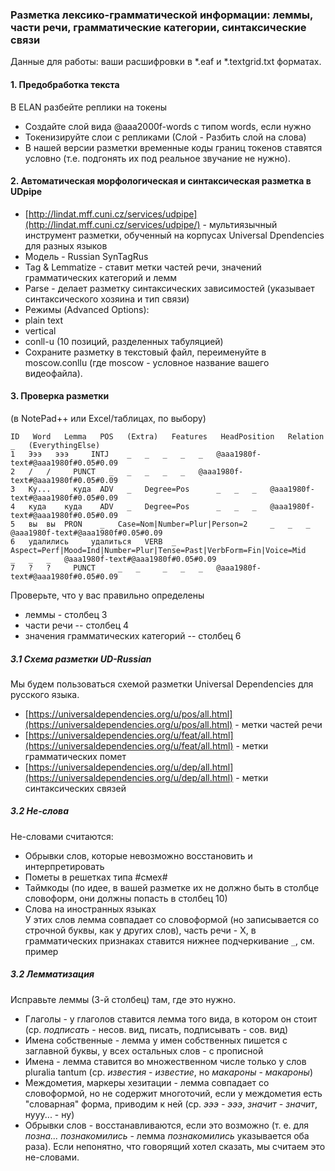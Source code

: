 ### Разметка лексико-грамматической информации: леммы, части речи, грамматические категории, синтаксические связи    

Данные для работы: ваши расшифровки в *.eaf и *.textgrid.txt форматах.  

#### 1. Предобработка текста    
В ELAN разбейте реплики на токены  
* Создайте слой вида @aaa2000f-words c типом words, если нужно  
* Токенизируйте слои c репликами (Слой - Разбить слой на слова)    
* В нашей версии разметки временные коды границ токенов ставятся условно (т.е. подгонять их под реальное звучание не нужно).    

#### 2. Автоматическая морфологическая и синтаксическая разметка в UDpipe   
* [http://lindat.mff.cuni.cz/services/udpipe](http://lindat.mff.cuni.cz/services/udpipe/) - мультиязычный инструмент разметки, обученный на корпусах Universal Dpendencies для разных языков    
* Модель - Russian SynTagRus   
* Tag & Lemmatize - ставит метки частей речи, значений грамматических категорий и лемм  
* Parse - делает разметку синтаксических зависимостей (указывает синтаксического хозяина и тип связи)      
* Режимы (Advanced Options):
 * plain text  
 * vertical  
 * conll-u (10 позиций, разделенных табуляцией)  
* Сохраните разметку в текстовый файл, переименуйте в moscow.conllu (где moscow - условное название вашего видеофайла).   

#### 3. Проверка разметки  
(в NotePad++ или Excel/таблицах, по выбору)
```
ID   Word   Lemma   POS   (Extra)   Features   HeadPosition   Relation   _   (EverythingElse)
1  	Эээ	  эээ	  INTJ	  _	  _	  _	  _	  _	  @aaa1980f-text#@aaa1980f#0.05#0.09  
2  	/  	/	  PUNCT	  _	  _	  _	  _	  _	  @aaa1980f-text#@aaa1980f#0.05#0.09  
3  	Ку...	  куда	ADV	  _	  Degree=Pos	  _	  _	  _	  @aaa1980f-text#@aaa1980f#0.05#0.09  
4  	куда	куда	ADV	  _	  Degree=Pos	  _	  _	  _	  @aaa1980f-text#@aaa1980f#0.05#0.09  
5  	вы	вы	PRON	_  	Case=Nom|Number=Plur|Person=2	  _	  _	  _	  @aaa1980f-text#@aaa1980f#0.05#0.09  
6  	удалились	  удалиться	  VERB	_	  Aspect=Perf|Mood=Ind|Number=Plur|Tense=Past|VerbForm=Fin|Voice=Mid	  _	  _	  _	  @aaa1980f-text#@aaa1980f#0.05#0.09  
7  	?  	?	  PUNCT  	_  	_	  _	  _	  _	  @aaa1980f-text#@aaa1980f#0.05#0.09  
```
Проверьте, что у вас правильно определены 
* леммы - столбец 3  
* части речи -- столбец 4  
* значения грамматических категорий -- столбец 6  

##### 3.1 Схема разметки UD-Russian  
Мы будем пользоваться схемой разметки Universal Dependencies для русского языка.  
* [https://universaldependencies.org/u/pos/all.html](https://universaldependencies.org/u/pos/all.html) - метки частей речи  
* [https://universaldependencies.org/u/feat/all.html](https://universaldependencies.org/u/feat/all.html) - метки грамматических помет  
* [https://universaldependencies.org/u/dep/all.html](https://universaldependencies.org/u/dep/all.html) - метки синтаксических связей  

##### 3.2 Не-слова  
Не-словами считаются:  
* Обрывки слов, которые невозможно восстановить и интерпретировать  
* Пометы в решетках типа #смех#  
* Таймкоды (по идее, в вашей разметке их не должно быть в столбце словоформ, они должны попасть в столбец 10)  
* Слова на иностранных языках  
У этих слов лемма совпадает со словоформой (но записывается со строчной буквы, как у других слов), часть речи - X, в грамматических признаках ставится нижнее подчеркивание `_`, см. пример 

##### 3.2 Лемматизация  
Исправьте леммы (3-й столбец) там, где это нужно.  
* Глаголы - у глаголов ставится лемма того вида, в котором он стоит (ср. _подписать_ - несов. вид, писать, подписывать - сов. вид)  
* Имена собственные - лемма у имен собственных пишется с заглавной буквы, у всех остальных слов - с прописной    
* Имена - лемма ставится во множественном числе только у слов pluralia tantum (ср. _известия_ - _известие_, но _макароны_ - _макароны_)  
* Междометия, маркеры хезитации - лемма совпадает со словоформой, но не содержит многоточий, если у междометия есть "словарная" форма, приводим к ней (ср. _эээ - эээ_, _значит - значит_, нууу... - ну)  
* Обрывки слов - восстанавливаются, если это возможно (т. е. для _позна... познакомились_ - лемма _познакомились_ указывается оба раза). Если непонятно, что говорящий хотел сказать, мы считаем это не-словами.  
